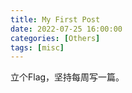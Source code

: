 ```yaml
---
title: My First Post
date: 2022-07-25 16:00:00
categories: [Others]
tags: [misc]
---
```



立个Flag，坚持每周写一篇。

